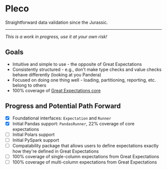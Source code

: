 # Pleco

Straightforward data validation since the Jurassic.

---

_This is a work in progress, use it at your own risk!_

## Goals

- Intuitive and simple to use - the opposite of Great Expectations
- Consistently structured - e.g., don't make type checks and value checks behave differently (looking at you Pandera)
- Focused on doing one thing well - loading, partitioning, reporting, etc. belong to others
- 100% coverage of [Great Expectations core]

## Progress and Potential Path Forward

- [x] Foundational interfaces: `Expectation` and `Runner`
- [x] Initial Pandas support: `PandasRunner`, 22% coverage of core expectations
- [ ] Initial Polars support
- [ ] Initial PySpark support
- [ ] Compatability package that allows users to define expectations exactly how they're defined in Great Expectations
- [ ] 100% coverage of single-column expectations from Great Expectations 
- [ ] 100% coverage of multi-column expectations from Great Expectations

[great expectations core]: https://github.com/great-expectations/great_expectations/blob/develop/great_expectations/expectations/core/__init__.py